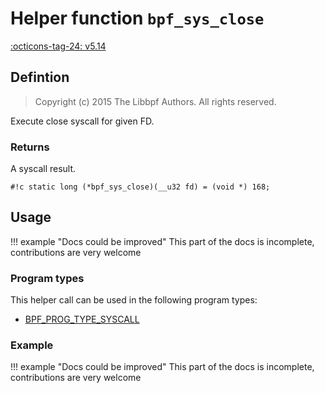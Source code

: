 # Helper function `bpf_sys_close`

<!-- [FEATURE_TAG](bpf_sys_close) -->
[:octicons-tag-24: v5.14](https://github.com/torvalds/linux/commit/3abea089246f76c1517b054ddb5946f3f1dbd2c0)
<!-- [/FEATURE_TAG] -->

## Defintion

> Copyright (c) 2015 The Libbpf Authors. All rights reserved.


<!-- [HELPER_FUNC_DEF] -->
Execute close syscall for given FD.

### Returns

A syscall result.

`#!c static long (*bpf_sys_close)(__u32 fd) = (void *) 168;`
<!-- [/HELPER_FUNC_DEF] -->

## Usage

!!! example "Docs could be improved"
    This part of the docs is incomplete, contributions are very welcome

### Program types

This helper call can be used in the following program types:

<!-- DO NOT EDIT MANUALLY -->
<!-- [HELPER_FUNC_PROG_REF] -->
 * [BPF_PROG_TYPE_SYSCALL](../program-type/BPF_PROG_TYPE_SYSCALL.md)
<!-- [/HELPER_FUNC_PROG_REF] -->

### Example

!!! example "Docs could be improved"
    This part of the docs is incomplete, contributions are very welcome

